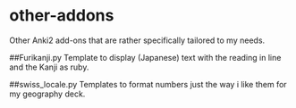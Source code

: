 other-addons
============

Other Anki2 add-ons that are rather specifically tailored to my needs.

##Furikanji.py
Template to display (Japanese) text with the reading in line and the Kanji as ruby.

##swiss_locale.py
Templates to format numbers just the way i like them for my geography deck.